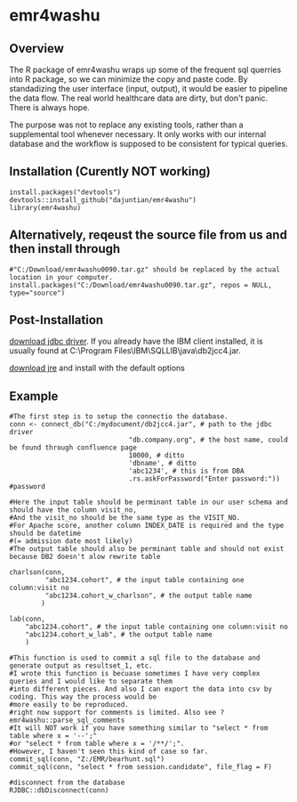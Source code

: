 # emr4washu

## Overview
The R package of emr4washu wraps up some of the frequent sql querries into R package, so we can minimize the copy and paste code. By standadizing the user interface (input, output), it would be easier to pipeline the data flow. The real world healthcare data are dirty, but don't panic. There is always hope. 

The purpose was not to replace any existing tools, rather than a supplemental tool whenever necessary. It only works with our internal database and the workflow is supposed to be consistent for typical queries.

## Installation (Curently NOT working)
```{r, eval = FALSE}
install.packages("devtools")
devtools::install_github("dajuntian/emr4washu")
library(emr4washu)
```
## Alternatively, reqeust the source file from us and then install through
```{r, eval = FALSE}
#"C:/Download/emr4washu0090.tar.gz" should be replaced by the actual location in your computer.
install.packages("C:/Download/emr4washu0090.tar.gz", repos = NULL, type="source") 
```
## Post-Installation
[download jdbc driver](http://www-01.ibm.com/support/docview.wss?uid=swg21363866). If you already have the IBM client installed, it is usually found at C:\Program Files\IBM\SQLLIB\java\db2jcc4.jar.

[download jre](http://www.oracle.com/technetwork/java/javase/downloads/jre8-downloads-2133155.html) and install with the default options
## Example
```{r, eval = FALSE}
#The first step is to setup the connectio the database.
conn <- connect_db("C:/mydocument/db2jcc4.jar", # path to the jdbc driver
                              "db.company.org", # the host name, could be found through confluence page
                              10000, # ditto
                              'dbname', # ditto  
                              'abc1234', # this is from DBA
                              .rs.askForPassword("Enter password:")) #password

#Here the input table should be perminant table in our user schema and should have the column visit_no,
#And the visit_no should be the same type as the VISIT_NO.
#For Apache score, another column INDEX_DATE is required and the type should be datetime 
#(= admission date most likely)
#The output table should also be perminant table and should not exist because DB2 doesn't alow rewrite table

charlson(conn, 
         "abc1234.cohort", # the input table containing one column:visit no
         "abc1234.cohort_w_charlson", # the output table name
        ) 
        
lab(conn, 
    "abc1234.cohort", # the input table containing one column:visit no
    "abc1234.cohort_w_lab", # the output table name
    )
    
#This function is used to commit a sql file to the database and generate output as resultset_1, etc.
#I wrote this function is becuase sometimes I have very complex queries and I would like to separate them 
#into different pieces. And also I can export the data into csv by coding. This way the process would be 
#more easily to be reproduced.
#right now support for comments is limited. Also see ?emr4washu::parse_sql_comments
#It will NOT work if you have something similar to "select * from table where x = '--';"
#or "select * from table where x = '/**/';".
#However, I haven't seen this kind of case so far.
commit_sql(conn, "Z:/EMR/bearhunt.sql") 
commit_sql(conn, "select * from session.candidate", file_flag = F)

#disconnect from the database
RJDBC::dbDisconnect(conn)
```
